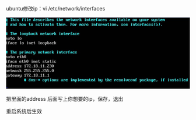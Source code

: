 ubuntu修改ip：vi /etc/network/interfaces

![修改Ubuntu Ip](../images/linux/ubuntu-ip.jpg "ubuntu ip")

把里面的address 后面写上你想要的ip，保存，退出

重启系统后生效